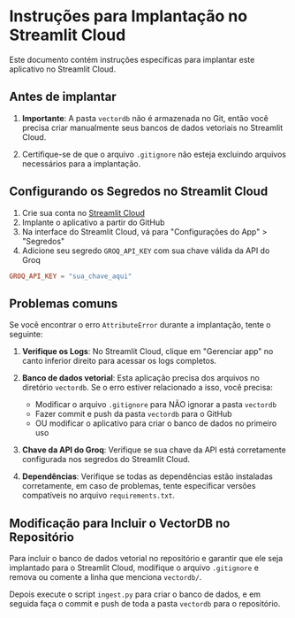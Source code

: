 # Instruções para Implantação no Streamlit Cloud

Este documento contém instruções específicas para implantar este aplicativo no Streamlit Cloud.

## Antes de implantar

1. **Importante**: A pasta `vectordb` não é armazenada no Git, então você precisa criar manualmente seus bancos de dados vetoriais no Streamlit Cloud.

2. Certifique-se de que o arquivo `.gitignore` não esteja excluindo arquivos necessários para a implantação.

## Configurando os Segredos no Streamlit Cloud

1. Crie sua conta no [Streamlit Cloud](https://streamlit.io/cloud)
2. Implante o aplicativo a partir do GitHub
3. Na interface do Streamlit Cloud, vá para "Configurações do App" > "Segredos"
4. Adicione seu segredo `GROQ_API_KEY` com sua chave válida da API do Groq

```toml
GROQ_API_KEY = "sua_chave_aqui"
```

## Problemas comuns

Se você encontrar o erro `AttributeError` durante a implantação, tente o seguinte:

1. **Verifique os Logs**: No Streamlit Cloud, clique em "Gerenciar app" no canto inferior direito para acessar os logs completos.

2. **Banco de dados vetorial**: Esta aplicação precisa dos arquivos no diretório `vectordb`.
   Se o erro estiver relacionado a isso, você precisa:

   - Modificar o arquivo `.gitignore` para NÃO ignorar a pasta `vectordb`
   - Fazer commit e push da pasta `vectordb` para o GitHub
   - OU modificar o aplicativo para criar o banco de dados no primeiro uso

3. **Chave da API do Groq**: Verifique se sua chave da API está corretamente configurada nos segredos do Streamlit Cloud.

4. **Dependências**: Verifique se todas as dependências estão instaladas corretamente, em caso de problemas, tente especificar versões compatíveis no arquivo `requirements.txt`.

## Modificação para Incluir o VectorDB no Repositório

Para incluir o banco de dados vetorial no repositório e garantir que ele seja implantado para o Streamlit Cloud, modifique o arquivo `.gitignore` e remova ou comente a linha que menciona `vectordb/`.

Depois execute o script `ingest.py` para criar o banco de dados, e em seguida faça o commit e push de toda a pasta `vectordb` para o repositório.
